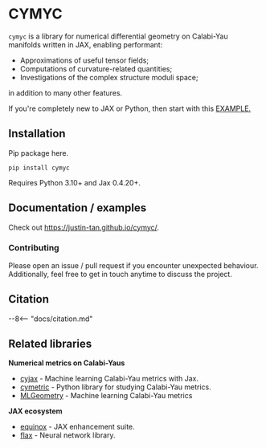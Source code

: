 # CYMYC 

`cymyc` is a library for numerical differential geometry on Calabi-Yau manifolds written in JAX, enabling performant:

* Approximations of useful tensor fields;
* Computations of curvature-related quantities;
* Investigations of the complex structure moduli space;

in addition to many other features. 

If you're completely new to JAX or Python, then start with this [EXAMPLE.](basics.md)

## Installation

Pip package here.
```
pip install cymyc
```
Requires Python 3.10+ and Jax 0.4.20+.

## Documentation / examples

Check out https://justin-tan.github.io/cymyc/. 

### Contributing
Please open an issue / pull request if you encounter unexpected behaviour. Additionally, feel free to get in touch anytime to discuss the project.

## Citation
--8<-- "docs/citation.md"

## Related libraries

**Numerical metrics on Calabi-Yaus**

* [cyjax](https://github.com/ml4physics/cyjax) - Machine learning Calabi-Yau metrics with Jax.
* [cymetric](https://github.com/pythoncymetric/cymetric) - Python library for studying Calabi-Yau metrics.
* [MLGeometry](https://github.com/yidiq7/MLGeometry) - Machine learning Calabi-Yau metrics

**JAX ecosystem**

* [equinox](https://github.com/patrick-kidger/equinox) - JAX enhancement suite.
* [flax](https://github.com/google/flax) - Neural network library.


